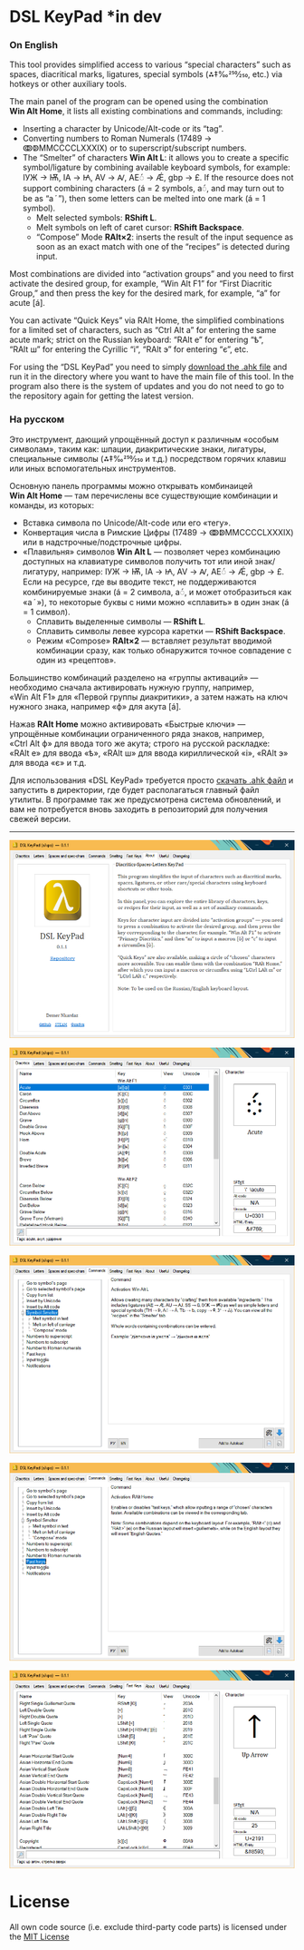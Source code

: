 # DSL KeyPad \*in dev

### On English

This tool provides simplified access to various “special characters” such as spaces, diacritical marks, ligatures, special symbols (⁂‡‰250⁄250, etc.) via hotkeys or other auxiliary tools.

The main panel of the program can be opened using the combination **Win Alt Home**, it lists all existing combinations and commands, including:

- Inserting a character by Unicode/Alt-code or its “tag”.
- Converting numbers to Roman Numerals (17489 → ↂↁⅯⅯⅭⅭⅭⅭⅬⅩⅩⅩⅨ) or to superscript/subscript numbers.
- The “Smelter” of characters **Win Alt L**: it allows you to create a specific symbol/ligature by combining available keyboard symbols, for example: ІУЖ → Ѭ, ІА → Ꙗ, AV → Ꜹ, AE◌́ → Ǽ, gbp → £. If the resource does not support combining characters (á = 2 symbols, a◌́, and may turn out to be as “a ́  ”), then some letters can be melted into one mark (á = 1 symbol).
  - Melt selected symbols: **RShift L**.
  - Melt symbols on left of caret cursor: **RShift Backspace**.
  - “Compose” Mode **RAlt×2**: inserts the result of the input sequence as soon as an exact match with one of the “recipes” is detected during input.

Most combinations are divided into “activation groups” and you need to first activate the desired group, for example, “Win Alt F1” for “First Diacritic Group,” and then press the key for the desired mark, for example, “a” for acute \[á\].

You can activate “Quick Keys” via RAlt Home, the simplified combinations for a limited set of characters, such as “Ctrl Alt a” for entering the same acute mark; strict on the Russian keyboard: “RAlt е” for entering “ѣ”, “RAlt ш” for entering the Cyrillic “і”, “RAlt э” for entering “є”, etc.

For using the “DSL KeyPad” you need to simply [download the .ahk file](https://github.com/DemerNkardaz/DSL-KeyPad/blob/main/Install.KeyPad.ahk) and run it in the directory where you want to have the main file of this tool. In the program also there is the system of updates and you do not need to go to the repository again for getting the latest version.

### На русском

Это инструмент, дающий упрощённый доступ к различным «особым символам», таким как: шпации, диакритические знаки, лигатуры, специальные символы (⁂‡‰250⁄250 и т.д.) посредством горячих клавиш или иных вспомогательных инструментов.

Основную панель программы можно открывать комбинаицей **Win Alt Home** — там перечислены все существующие комбинации и команды, из которых:

- Вставка символа по Unicode/Alt-code или его «тегу».
- Конвертация числа в Римские Цифры (17489 → ↂↁⅯⅯⅭⅭⅭⅭⅬⅩⅩⅩⅨ) или в надстрочные/подстрочные цифры.
- «Плавильня» символов **Win Alt L** — позволяет через комбинацию доступных на клавиатуре символов получить тот или иной знак/лигатуру, например: ІУЖ → Ѭ, ІА → Ꙗ, AV → Ꜹ, AE◌́ → Ǽ, gbp → £. Если на ресурсе, где вы вводите текст, не поддерживаются комбинируемые знаки (á = 2 символа, a◌́, и может отобразиться как «a ́  »), то некоторые буквы с ними можно «сплавить» в один знак (á = 1 символ).
  - Сплавить выделенные символы — **RShift L**.
  - Сплавить символы левее курсора каретки — **RShift Backspace**.
  - Режим «Compose» **RAlt×2** — вставляет результат вводимой комбинации сразу, как только обнаружится точное совпадение с один из «рецептов».

Большинство комбинаций разделено на «группы активаций» — необходимо сначала активировать нужную группу, например, «Win Alt F1» для «Первой группы диакритики», а затем нажать на ключ нужного знака, например «ф» для акута \[á\].

Нажав **RAlt Home** можно активировать «Быстрые ключи» — упрощённые комбинации ограниченного ряда знаков, например, «Ctrl Alt ф» для ввода того же акута; строго на русской раскладке: «RAlt е» для ввода «ѣ», «RAlt ш» для ввода кириллической «і», «RAlt э» для ввода «є» и т.д.

Для использования «DSL KeyPad» требуется просто [скачать .ahk файл](https://github.com/DemerNkardaz/DSL-KeyPad/blob/main/Install.KeyPad.ahk) и запустить в директории, где будет располагаться главный файл утилиты. В программе так же предусмотрена система обновлений, и вам не потребуется вновь заходить в репозиторий для получения свежей версии.

---

![](Images/20240905_0.png)

![](Images/20240905_1.png)

![](Images/20240910_0.png)

![](Images/20240910_1.png)

![](Images/20240910_2.png)

# License

All own code source (i.e. exclude third-party code parts) is licensed under the [MIT License](https://github.com/DemerNkardaz/DSL-KeyPad/blob/main/LICENSE)

